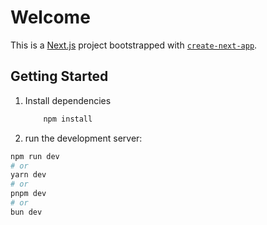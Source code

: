 # Welcome

This is a [Next.js](https://nextjs.org) project bootstrapped with [`create-next-app`](https://nextjs.org/docs/app/api-reference/cli/create-next-app).

## Getting Started

1. Install dependencies

    ```bash
        npm install
    ```

2. run the development server:

```bash
npm run dev
# or
yarn dev
# or
pnpm dev
# or
bun dev
```
